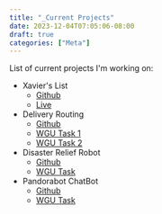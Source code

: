 ```yaml
---
title: "_Current Projects"
date: 2023-12-04T07:05:06-08:00
draft: true
categories: ["Meta"]
---
```


List of current projects I'm working on:

- Xavier's List
  - [Github](https://github.com/xavierloeraflores/xavierslist)
  - [Live](https://xavierslist.vercel.app/)
- Delivery Routing
  - [Github](https://github.com/xavierloeraflores/Delivery-Routing)
  - [WGU Task 1](https://tasks.wgu.edu/student/011037676/course/30860017/task/4041/overview)
  - [WGU Task 2](https://tasks.wgu.edu/student/011037676/course/30860017/task/4042/overview)
- Disaster Relief Robot
  - [Github](https://github.com/xavierloeraflores/Disaster-Relief-Robot)
  - [WGU Task](https://tasks.wgu.edu/student/011037676/course/24060007/task/2894/overview)
- Pandorabot ChatBot
  - [Github](https://github.com/xavierloeraflores/Pandorabot-Chatbot)
  - [WGU Task](https://tasks.wgu.edu/student/011037676/course/24060007/task/2893/overview)
